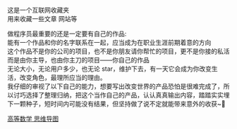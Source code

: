 # 
这是一个互联网收藏夹      
用来收藏一些文章 网站等

做程序员最重要的还是一定要有自己的作品:    
能有一个作品和你的名字联系在一起，应当成为在职业生涯前期着意的方向   
这个作品不是你的公司的项目，也不是你朋友请你帮忙的项目，更不是你接的私活   
而是由你主导，也由你主刀的项目——你自己的作品   
无论大小，无论用户多少，也无论 star，维护下去，有一天它会成为你改变生活，改变角色，最理所应当的理由。   
我仔细的审视了以下自己的能力，想要写出改变世界的产品恐怕是很难完成了，所以讨巧选择了整理归纳，把这个当作自己的产品，认认真真输出内容，踏踏实实埋下一颗种子，短时间内可能没有结果，但坚持做了说不定就能带来意外的收获~👀







[高等数学 思维导图](https://edrawcloudpubliccn.oss-cn-shenzhen.aliyuncs.com/work/318883/2019-2-6/1549443531/main.svg)
